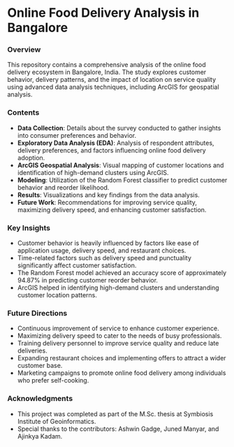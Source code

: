
# Online Food Delivery Analysis in Bangalore

### Overview
This repository contains a comprehensive analysis of the online food delivery ecosystem in Bangalore, India. The study explores customer behavior, delivery patterns, and the impact of location on service quality using advanced data analysis techniques, including ArcGIS for geospatial analysis.

### Contents
- **Data Collection**: Details about the survey conducted to gather insights into consumer preferences and behavior.
- **Exploratory Data Analysis (EDA)**: Analysis of respondent attributes, delivery preferences, and factors influencing online food delivery adoption.
- **ArcGIS Geospatial Analysis**: Visual mapping of customer locations and identification of high-demand clusters using ArcGIS.
- **Modeling**: Utilization of the Random Forest classifier to predict customer behavior and reorder likelihood.
- **Results**: Visualizations and key findings from the data analysis.
- **Future Work**: Recommendations for improving service quality, maximizing delivery speed, and enhancing customer satisfaction.

### Key Insights
- Customer behavior is heavily influenced by factors like ease of application usage, delivery speed, and restaurant choices.
- Time-related factors such as delivery speed and punctuality significantly affect customer satisfaction.
- The Random Forest model achieved an accuracy score of approximately 94.87% in predicting customer reorder behavior.
- ArcGIS helped in identifying high-demand clusters and understanding customer location patterns.

### Future Directions
- Continuous improvement of service to enhance customer experience.
- Maximizing delivery speed to cater to the needs of busy professionals.
- Training delivery personnel to improve service quality and reduce late deliveries.
- Expanding restaurant choices and implementing offers to attract a wider customer base.
- Marketing campaigns to promote online food delivery among individuals who prefer self-cooking.


### Acknowledgments
- This project was completed as part of the M.Sc. thesis at Symbiosis Institute of Geoinformatics.
- Special thanks to the contributors: Ashwin Gadge, Juned Manyar, and Ajinkya Kadam.

